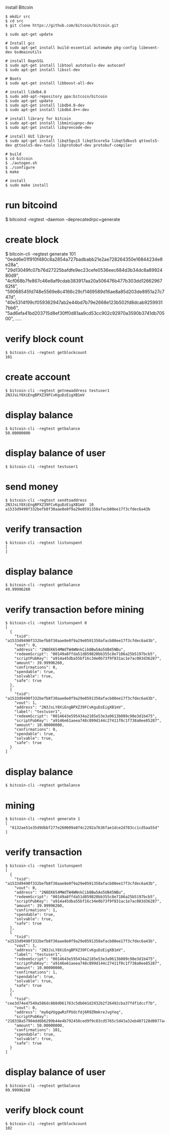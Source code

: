 install Bitcoin
```
$ mkdir src
$ cd src
$ git clone https://github.com/bitcoin/bitcoin.git

$ sudo apt-get update

# Install gcc
$ sudo apt-get install build-essential automake pkg-config libevent-dev bsdmainutils

# install OepnSSL
$ sudo apt-get install libtool autotools-dev autoconf
$ sudo apt-get install libssl-dev 

# Boots
$ sudo apt-get install libboost-all-dev

# install libdb4.8
$ sudo add-apt-repository ppa:bitcoin/bitcoin
$ sudo apt-get update
$ sudo apt-get install libdb4.8-dev
$ sudo apt-get install libdb4.8++-dev

# install library for bitcoin
$ sudo apt-get install libminiupnpc-dev
$ sudo apt-get install libqrencode-dev

# install GUI library
$ sudo apt-get install libqt5gui5 libqt5core5a libqt5dbus5 qttools5-dev qttools5-dev-tools libprotobuf-dev protobuf-compiler

# build
$ cd bitcoin
$ ./autogen.sh
$ ./configure
$ make

# install 
$ sudo make install
```

# run bitcoind
$ bitcoind -regtest -daemon -deprecatedrpc=generate




# create block
$ bitcoin-cli -regtest generate 101
  "0edd6e01f910f480c8a2854a727badbabb21e2ae728264350e16844234e8e28a",
  "29d13049fc07b76d27225bafdfe9ec23cefe0536eec684d3b34dc8a8992480d9",
  "4cf068b7fe867c46e8af9cdab383917aa20a506476b477b303dd1266296762f4",
  "59068545fd748e5569e8c4166c29cf1469589d16ae8a85d203de8951a27c747d",
  "40e5314f99cf059362947ab2e44bd7b79e2668e123b502fd8dcab92599317bb6",
  "5ad6efa41bd203715d8ef30ff0d81aa9cd53cc902c92970a3590b3741db70500",
…..



# verify block count 
```
$ bitcoin-cli -regtest getblockcount
101
```
# create account 
```
$ bitcoin-cli -regtest getnewaddress testuser1
2N3JsLY8XiEngBPXZ39FCvKguDzEigXB1mV
```

# display balance
```
$ bitcoin-cli -regtest getbalance
50.00000000
```

# display balance of user
```
$ bitcoin-cli -regtest testuser1
```
# send money
```
$ bitcoin-cli -regtest sendtoaddress 2N3JsLY8XiEngBPXZ39FCvKguDzEigXB1mV  10
a1533d9490f332befb8f30aae8e0f9a29e0591350afacb80ee17f3cfdec6a43b
```

# verify transaction
```
$ bitcoin-cli -regtest listunspent
[
]
```

# display balance
```
$ bitcoin-cli -regtest getbalance
49.99996260
```

# verify transaction before mining
```
$ bitcoin-cli -regtest listunspent 0
[
  {
    "txid": "a1533d9490f332befb8f30aae8e0f9a29e0591350afacb80ee17f3cfdec6a43b",
    "vout": 0,
    "address": "2N8EK654MWdTW4WNnkCib8Bw5Ao5UB45NBu",
    "redeemScript": "00149a8ffda51d859820bb355c8e7186a25b5197bcb5",
    "scriptPubKey": "a914a45dba55bf16c34e0b73f9f831ac1e7ac083d36287",
    "amount": 39.99996260,
    "confirmations": 0,
    "spendable": true,
    "solvable": true,
    "safe": true
  },
  {
    "txid": "a1533d9490f332befb8f30aae8e0f9a29e0591350afacb80ee17f3cfdec6a43b",
    "vout": 1,
    "address": "2N3JsLY8XiEngBPXZ39FCvKguDzEigXB1mV",
    "label": "testuser1",
    "redeemScript": "0014643e595434a2185e53e3a9613b089c98e3d1b475",
    "scriptPubKey": "a9146e61aeea748c899d144c27411f0c1f738a0ee85287",
    "amount": 10.00000000,
    "confirmations": 0,
    "spendable": true,
    "solvable": true,
    "safe": true
  }
]
```

# display balance
```
$ bitcoin-cli -regtest getbalance
```

# mining
```
$ bitcoin-cli -regtest generate 1
[
  "6132ae51e35d9dbbf277e260609a074c2292a7b36fae1dce2d783cc1cd5aa55d"
]
```
# verify transaction
```
$ bitcoin-cli -regtest listunspent
[
  {
    "txid": "a1533d9490f332befb8f30aae8e0f9a29e0591350afacb80ee17f3cfdec6a43b",
    "vout": 0,
    "address": "2N8EK654MWdTW4WNnkCib8Bw5Ao5UB45NBu",
    "redeemScript": "00149a8ffda51d859820bb355c8e7186a25b5197bcb5",
    "scriptPubKey": "a914a45dba55bf16c34e0b73f9f831ac1e7ac083d36287",
    "amount": 39.99996260,
    "confirmations": 1,
    "spendable": true,
    "solvable": true,
    "safe": true
  },
  {
    "txid": "a1533d9490f332befb8f30aae8e0f9a29e0591350afacb80ee17f3cfdec6a43b",
    "vout": 1,
    "address": "2N3JsLY8XiEngBPXZ39FCvKguDzEigXB1mV",
    "label": "testuser1",
    "redeemScript": "0014643e595434a2185e53e3a9613b089c98e3d1b475",
    "scriptPubKey": "a9146e61aeea748c899d144c27411f0c1f738a0ee85287",
    "amount": 10.00000000,
    "confirmations": 1,
    "spendable": true,
    "solvable": true,
    "safe": true
  },
  {
    "txid": "cee3d74e47549a586dc888d061763c5db041d2932b2f26492cba37fdf1dccf7b",
    "vout": 0,
    "address": "my6qVUggwRzFPUdcfdj6R9ZRmkreJvgYeq",
    "scriptPubKey": "210338a57904dd6b6299b44e4b792450ced9f9c03cd5765c5d43a32eb407128d0077ac",
    "amount": 50.00000000,
    "confirmations": 101,
    "spendable": true,
    "solvable": true,
    "safe": true
  }
]
```
# display balance of user
```
$ bitcoin-cli -regtest getbalance 
99.99996260
```
# verify block count 
```
$ bitcoin-cli -regtest getblockcount
102
```

